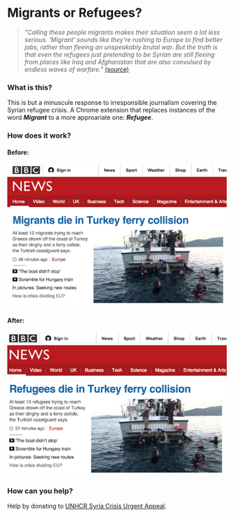 # Migrants or Refugees?
> _"Calling these people migrants makes their situation seem a lot less serious. 'Migrant' sounds like they're rushing to Europe to find better jobs, rather than fleeing an unspeakably brutal war. But the truth is that even the refugees just pretending to be Syrian are still fleeing from places like Iraq and Afghanistan that are also convulsed by endless waves of warfare."_
[(source)](http://www.cracked.com/personal-experiences-1916-we-met-syrias-war-refugees-7-awful-things-they-told-us.html "source")

### What is this?
This is but a minuscule response to irresponsible journalism covering the Syrian refugee crisis. A Chrome extension that replaces instances of the word **_Migrant_** to a more approariate one: **_Refugee_**.

### How does it work?
#### Before:
![](https://raw.githubusercontent.com/georgeslabreche/migrants-or-refugees/master/screenshots/before.png)

#### After:
![](https://raw.githubusercontent.com/georgeslabreche/migrants-or-refugees/master/screenshots/after.png)

### How can you help?
Help by donating to [UNHCR Syria Crisis Urgent Appeal](http://donate.unhcr.org/international/syria).
